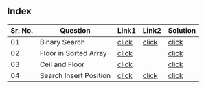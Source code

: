 ## Index 

Sr. No. | Question|Link1 | Link2 | Solution
---|---|---|---|---
01 | Binary Search | [click](https://practice.geeksforgeeks.org/problems/binary-search-1587115620/1?utm_source=youtube&utm_medium=collab_striver_ytdescription&utm_campaign=binary-search) | [click](https://leetcode.com/problems/binary-search/submissions/) | [click](./Solutions/BinarySearch.java)
02 | Floor in Sorted Array | [click](https://practice.geeksforgeeks.org/problems/floor-in-a-sorted-array-1587115620/1?track=DSASP-Searching&amp%3BbatchId=154&utm_source=youtube&utm_medium=collab_striver_ytdescription&utm_campaign=floor-in-a-sorted-array) ||[click](./Solutions/FloorInSortedArray.java)
03 | Ceil and Floor | [click](https://practice.geeksforgeeks.org/problems/ceil-the-floor2802/1?utm_source=youtube&utm_medium=collab_striver_ytdescription&utm_campaign=ceil-the-floor) | | [click](./Solutions/CeilAndFloor.java)
04 | Search Insert Position | [click](https://practice.geeksforgeeks.org/problems/check-if-an-array-is-sorted0701/1?utm_source=youtube&utm_medium=collab_striver_ytdescription&utm_campaign=check-if-an-array-is-sorted)|[click](https://leetcode.com/problems/search-insert-position/) | [click](./Solutions/SearchInsetPosition.java)